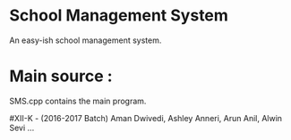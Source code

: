 # School Management System
An easy-ish school management system.

# Main source :  
SMS.cpp contains the main program.

#XII-K - (2016-2017 Batch)
 Aman Dwivedi, Ashley Anneri, Arun Anil, Alwin Sevi ... 
